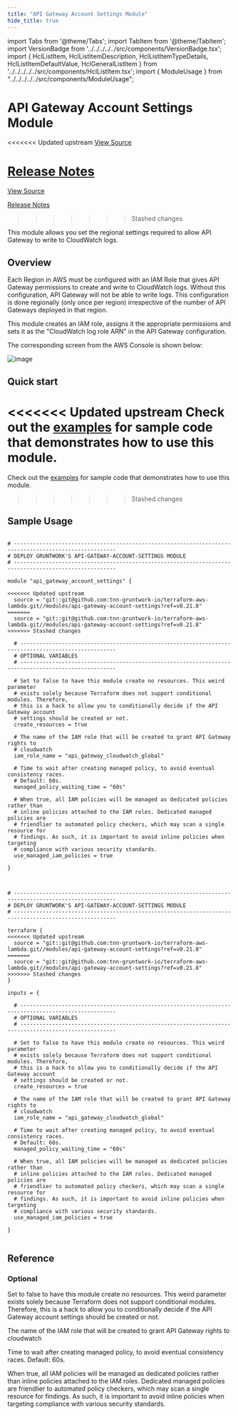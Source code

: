 ```yaml
---
title: "API Gateway Account Settings Module"
hide_title: true
---
```


import Tabs from '@theme/Tabs';
import TabItem from '@theme/TabItem';
import VersionBadge from '../../../../../src/components/VersionBadge.tsx';
import { HclListItem, HclListItemDescription, HclListItemTypeDetails, HclListItemDefaultValue, HclGeneralListItem } from '../../../../../src/components/HclListItem.tsx';
import { ModuleUsage } from "../../../../../src/components/ModuleUsage";

<VersionBadge repoTitle="AWS Lambda" version="0.21.8" lastModifiedVersion="0.21.6"/>

# API Gateway Account Settings Module

<<<<<<< Updated upstream
<a href="https://github.com/tnn-gruntwork-io/terraform-aws-lambda/tree/v0.21.8/modules/api-gateway-account-settings" className="link-button" title="View the source code for this module in GitHub.">View Source</a>

<a href="https://github.com/tnn-gruntwork-io/terraform-aws-lambda/releases/tag/v0.21.6" className="link-button" title="Release notes for only versions which impacted this module.">Release Notes</a>
=======
<a href="https://github.com/tnn-gruntwork-io/terraform-aws-lambda/tree/v0.21.8/modules/api-gateway-account-settings" className="link-button" title="View the source code for this module in GitHub.">View Source</a>

<a href="https://github.com/tnn-gruntwork-io/terraform-aws-lambda/releases/tag/v0.21.6" className="link-button" title="Release notes for only versions which impacted this module.">Release Notes</a>
>>>>>>> Stashed changes

This module allows you set the regional settings required to allow API Gateway to write to CloudWatch logs.

## Overview

Each Region in AWS must be configured with an IAM Role that gives API Gateway permissions to create and write to CloudWatch
logs. Without this configuration, API Gateway will not be able to write logs. This configuration is done regionally
(only once per region) irrespective of the number of API Gateways deployed in that region.

This module creates an IAM role, assigns it the appropriate permissions and sets it as the "CloudWatch log role ARN" in
the API Gateway configuration.

The corresponding screen from the AWS Console is shown below:

![image](/img/reference/modules/terraform-aws-lambda/api-gateway-account-settings/account-settings.png)

## Quick start

<<<<<<< Updated upstream
Check out the [examples](https://github.com/tnn-gruntwork-io/terraform-aws-lambda/tree/v0.21.8/examples) for sample code that demonstrates how to use this module.
=======
Check out the [examples](https://github.com/tnn-gruntwork-io/terraform-aws-lambda/tree/v0.21.8/examples) for sample code that demonstrates how to use this module.
>>>>>>> Stashed changes

## Sample Usage

<Tabs>
<TabItem value="terraform" label="Terraform" default>

```hcl title="main.tf"

# ------------------------------------------------------------------------------------------------------
# DEPLOY GRUNTWORK'S API-GATEWAY-ACCOUNT-SETTINGS MODULE
# ------------------------------------------------------------------------------------------------------

module "api_gateway_account_settings" {

<<<<<<< Updated upstream
  source = "git::git@github.com:tnn-gruntwork-io/terraform-aws-lambda.git//modules/api-gateway-account-settings?ref=v0.21.8"
=======
  source = "git::git@github.com:tnn-gruntwork-io/terraform-aws-lambda.git//modules/api-gateway-account-settings?ref=v0.21.8"
>>>>>>> Stashed changes

  # ----------------------------------------------------------------------------------------------------
  # OPTIONAL VARIABLES
  # ----------------------------------------------------------------------------------------------------

  # Set to false to have this module create no resources. This weird parameter
  # exists solely because Terraform does not support conditional modules. Therefore,
  # this is a hack to allow you to conditionally decide if the API Gateway account
  # settings should be created or not.
  create_resources = true

  # The name of the IAM role that will be created to grant API Gateway rights to
  # cloudwatch
  iam_role_name = "api_gateway_cloudwatch_global"

  # Time to wait after creating managed policy, to avoid eventual consistency races.
  # Default: 60s.
  managed_policy_waiting_time = "60s"

  # When true, all IAM policies will be managed as dedicated policies rather than
  # inline policies attached to the IAM roles. Dedicated managed policies are
  # friendlier to automated policy checkers, which may scan a single resource for
  # findings. As such, it is important to avoid inline policies when targeting
  # compliance with various security standards.
  use_managed_iam_policies = true

}


```

</TabItem>
<TabItem value="terragrunt" label="Terragrunt" default>

```hcl title="terragrunt.hcl"

# ------------------------------------------------------------------------------------------------------
# DEPLOY GRUNTWORK'S API-GATEWAY-ACCOUNT-SETTINGS MODULE
# ------------------------------------------------------------------------------------------------------

terraform {
<<<<<<< Updated upstream
  source = "git::git@github.com:tnn-gruntwork-io/terraform-aws-lambda.git//modules/api-gateway-account-settings?ref=v0.21.8"
=======
  source = "git::git@github.com:tnn-gruntwork-io/terraform-aws-lambda.git//modules/api-gateway-account-settings?ref=v0.21.8"
>>>>>>> Stashed changes
}

inputs = {

  # ----------------------------------------------------------------------------------------------------
  # OPTIONAL VARIABLES
  # ----------------------------------------------------------------------------------------------------

  # Set to false to have this module create no resources. This weird parameter
  # exists solely because Terraform does not support conditional modules. Therefore,
  # this is a hack to allow you to conditionally decide if the API Gateway account
  # settings should be created or not.
  create_resources = true

  # The name of the IAM role that will be created to grant API Gateway rights to
  # cloudwatch
  iam_role_name = "api_gateway_cloudwatch_global"

  # Time to wait after creating managed policy, to avoid eventual consistency races.
  # Default: 60s.
  managed_policy_waiting_time = "60s"

  # When true, all IAM policies will be managed as dedicated policies rather than
  # inline policies attached to the IAM roles. Dedicated managed policies are
  # friendlier to automated policy checkers, which may scan a single resource for
  # findings. As such, it is important to avoid inline policies when targeting
  # compliance with various security standards.
  use_managed_iam_policies = true

}


```

</TabItem>
</Tabs>




## Reference

<Tabs>
<TabItem value="inputs" label="Inputs" default>

### Optional

<HclListItem name="create_resources" requirement="optional" type="bool">
<HclListItemDescription>

Set to false to have this module create no resources. This weird parameter exists solely because Terraform does not support conditional modules. Therefore, this is a hack to allow you to conditionally decide if the API Gateway account settings should be created or not.

</HclListItemDescription>
<HclListItemDefaultValue defaultValue="true"/>
</HclListItem>

<HclListItem name="iam_role_name" requirement="optional" type="string">
<HclListItemDescription>

The name of the IAM role that will be created to grant API Gateway rights to cloudwatch

</HclListItemDescription>
<HclListItemDefaultValue defaultValue="&quot;api_gateway_cloudwatch_global&quot;"/>
</HclListItem>

<HclListItem name="managed_policy_waiting_time" requirement="optional" type="string">
<HclListItemDescription>

Time to wait after creating managed policy, to avoid eventual consistency races. Default: 60s.

</HclListItemDescription>
<HclListItemDefaultValue defaultValue="&quot;60s&quot;"/>
</HclListItem>

<HclListItem name="use_managed_iam_policies" requirement="optional" type="bool">
<HclListItemDescription>

When true, all IAM policies will be managed as dedicated policies rather than inline policies attached to the IAM roles. Dedicated managed policies are friendlier to automated policy checkers, which may scan a single resource for findings. As such, it is important to avoid inline policies when targeting compliance with various security standards.

</HclListItemDescription>
<HclListItemDefaultValue defaultValue="true"/>
</HclListItem>

</TabItem>
<TabItem value="outputs" label="Outputs">

<HclListItem name="iam_role_arn">
</HclListItem>

<HclListItem name="iam_role_name">
</HclListItem>

</TabItem>
</Tabs>


<!-- ##DOCS-SOURCER-START
{
  "originalSources": [
<<<<<<< Updated upstream
    "https://github.com/tnn-gruntwork-io/terraform-aws-lambda/tree/v0.21.8/modules/api-gateway-account-settings/readme.md",
    "https://github.com/tnn-gruntwork-io/terraform-aws-lambda/tree/v0.21.8/modules/api-gateway-account-settings/variables.tf",
    "https://github.com/tnn-gruntwork-io/terraform-aws-lambda/tree/v0.21.8/modules/api-gateway-account-settings/outputs.tf"
=======
    "https://github.com/tnn-gruntwork-io/terraform-aws-lambda/tree/v0.21.8/modules/api-gateway-account-settings/readme.md",
    "https://github.com/tnn-gruntwork-io/terraform-aws-lambda/tree/v0.21.8/modules/api-gateway-account-settings/variables.tf",
    "https://github.com/tnn-gruntwork-io/terraform-aws-lambda/tree/v0.21.8/modules/api-gateway-account-settings/outputs.tf"
>>>>>>> Stashed changes
  ],
  "sourcePlugin": "module-catalog-api",
  "hash": "2b99e08d9fe5a26b6b91ab9a0a2a17fd"
}
##DOCS-SOURCER-END -->
